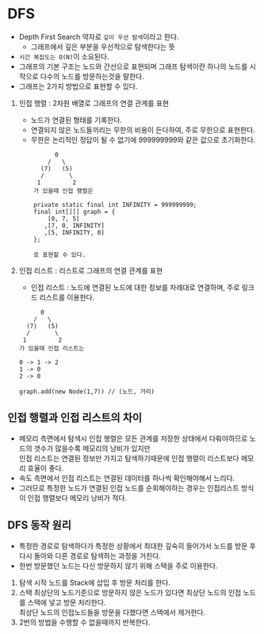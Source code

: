 # DFS
- Depth First Search 약자로 `깊이 우선 탐색`이라고 한다.
    - 그래프에서 깊은 부분을 우선적으로 탐색한다는 뜻
- `시간 복잡도는 O(N)`이 소요된다.
- 그래프의 기본 구조는 노드와 간선으로 표현되며 그래프 탐색이란 하나의 노드를 시작으로 다수의 노드를 방문하는것을 말한다.
- 그래프는 2가지 방법으로 표현할 수 있다.
1. 인접 행렬 : 2차원 배열로 그래프의 연결 관계를 표현
    - 노드가 연결된 형태를 기록한다.
    - 연결되지 않은 노드들끼리는 무한의 비용이 든다하여, 주로 무한으로 표현한다.
    - 무한은 논리적인 정답이 될 수 없기에 999999999와 같은 값으로 초기화한다.
    ```
              0 
            /   \
          (7)   (5)
          /       \
         1         2
        가 있을때 인접 행렬은
    ```
    
    ```        
        private static final int INFINITY = 999999999;
        final int[][] graph = {
            [0, 7, 5]
           ,[7, 0, INFINITY]
           ,[5, INFINITY, 0]
        };
      
        로 표현할 수 있다.
    ```
2. 인접 리스트 : 리스트로 그래프의 연결 관계를 표현
    - 인접 리스트 : 노드에 연결된 노드에 대한 정보를 차례대로 연결하며, 주로 링크드 리스트를 이용한다.
    ```
          0
        /   \
      (7)   (5)
      /       \
     1         2
    가 있을때 인접 리스트는
  
    0 -> 1 -> 2
    1 -> 0
    2 -> 0
   
    graph.add(new Node(1,7)) // (노드, 거리) 
    ```
## 인접 행렬과 인접 리스트의 차이
- 메모리 측면에서 탐색시 인접 행렬은 모든 관계를 저장한 상태에서 다뤄야하므로 노드의 갯수가 많을수록 메모리의 낭비가 있지만 <br>
인접 리스트는 연결된 정보만 가지고 탐색하기때문에 인접 행렬이 리스트보다 메모리 효율이 좋다.
- 속도 측면에서 인접 리스트는 연결된 데이터를 하나씩 확인해야해서 느리다.
- 그러므로 특정한 노드가 연결된 인접 노드를 순회해야하는 경우는 인접리스트 방식이 인접 행렬보다 메모리 낭비가 적다.


## DFS 동작 원리
- 특정한 경로로 탐색하다가 특정한 상황에서 최대한 깊숙히 들어가서 노드를 방문 후 다시 돌아와 다른 경로로 탐색하는 과정을 거친다.
- 한번 방문했던 노드는 다신 방문하지 않기 위해 스택을 주로 이용한다.
1. 탐색 시작 노드를 Stack에 삽입 후 방문 처리를 한다.
2. 스택 최상단의 노드기준으로 방문하지 않은 노드가 있다면 최상단 노드의 인접 노드를 스택에 넣고 방문 처리한다. <br>
최상단 노드의 인접노드들을 방문을 다했다면 스택에서 제거한다.
3. 2번의 방법을 수행할 수 없을때까지 반복한다.

